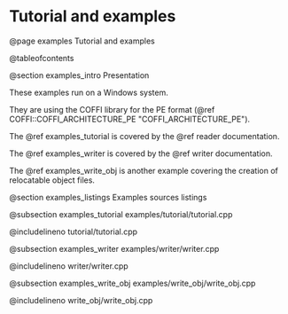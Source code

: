 # Tutorial and examples

@page examples Tutorial and examples

@tableofcontents

@section examples_intro Presentation

These examples run on a Windows system.

They are using the COFFI library for the PE format (@ref COFFI::COFFI_ARCHITECTURE_PE "COFFI_ARCHITECTURE_PE").

The @ref examples_tutorial is covered by the @ref reader documentation.

The @ref examples_writer is covered by the @ref writer documentation.

The @ref examples_write_obj is another example covering the creation of relocatable object files.

@section examples_listings Examples sources listings

@subsection examples_tutorial examples/tutorial/tutorial.cpp

@includelineno tutorial/tutorial.cpp

@subsection examples_writer examples/writer/writer.cpp

@includelineno writer/writer.cpp

@subsection examples_write_obj examples/write_obj/write_obj.cpp

@includelineno write_obj/write_obj.cpp
